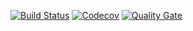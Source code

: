 [![Build Status](https://travis-ci.org/tarcisioruas/shopfacil-bradesco-registro-boleto.svg?branch=master)](https://travis-ci.org/tarcisioruas/shopfacil-bradesco-registro-boleto) [![Codecov](https://img.shields.io/codecov/c/github/tarcisioruas/shopfacil-bradesco-registro-boleto.svg)](https://codecov.io/gh/tarcisioruas/shopfacil-bradesco-registro-boleto)
[![Quality Gate](https://sonarcloud.io/api/badges/gate?key=tarcisioruas_shopfacil-bradesco-registro-boleto)](https://sonarcloud.io/dashboard/index/tarcisioruas_shopfacil-bradesco-registro-boleto)
